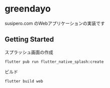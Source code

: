 # greendayo

susipero.com のWebアプリケーションの実装です

## Getting Started

スプラッシュ画面の作成
```shell
flutter pub run flutter_native_splash:create
```

ビルド
```shell
flutter build web
```
